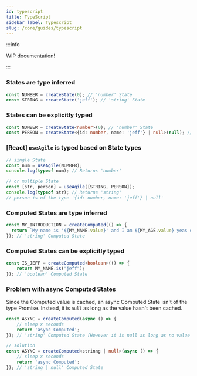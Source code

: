 ```yaml
---
id: typescript
title: TypeScript
sidebar_label: Typescript
slug: /core/guides/typescript
---
```


:::info

WIP documentation!

:::

### States are type inferred
```ts
const NUMBER = createState(0); // 'number' State
const STRING = createState('jeff'); // 'string' State
```

### States can be explicitly typed
```ts
const NUMBER = createState<number>(0); // 'number' State
const PERSON = createState<{id: number, name: 'jeff'} | null>(null); // '{id: number, name: 'jeff'} | null' State
```

### [React] `useAgile` is typed based on State types
```ts
// single State
const num = useAgile(NUMBER);
console.log(typeof num); // Returns 'number'

// or multiple State
const [str, person] = useAgile([STRING, PERSON]);
console.log(typeof str); // Returns 'string'
// person is of the type '{id: number, name: 'jeff'} | null'
```

### Computed States are type inferred
```ts
const MY_INTRODUCTION = createComputed(() => {
  return `My name is '${MY_NAME.value}' and I am ${MY_AGE.value} yeas old.`;
}); // 'string' Computed State
```

### Computed States can be explicitly typed
```ts
const IS_JEFF = createComputed<boolean>(() => {
    return MY_NAME.is("jeff");
}); // 'boolean' Computed State
```

### Problem with async Computed States
Since the Computed value is cached, an async Computed State isn't of the type Promise.
Instead, it is `null` as long as the value hasn't been cached.
```ts
const ASYNC = createComputed(async () => {
    // sleep x seconds
    return 'async Computed';
}); // 'string' Computed State [However it is null as long as no value is cached]

// solution
const ASYNC = createComputed<strinng | null>(async () => {
    // sleep x seconds
    return 'async Computed';
}); // 'string | null' Computed State 
```
